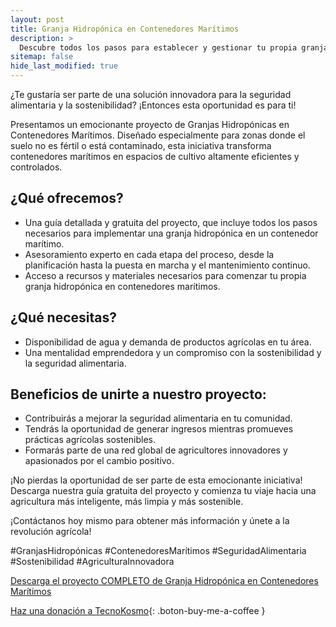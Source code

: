 ```yaml
---
layout: post
title: Granja Hidropónica en Contenedores Marítimos
description: >
  Descubre todos los pasos para establecer y gestionar tu propia granja hidropónica en contenedores marítimos con nuestra guía gratuita.
sitemap: false
hide_last_modified: true
---
```


¿Te gustaría ser parte de una solución innovadora para la seguridad alimentaria y la sostenibilidad? ¡Entonces esta oportunidad es para ti!

Presentamos un emocionante proyecto de Granjas Hidropónicas en Contenedores Marítimos. Diseñado especialmente para zonas donde el suelo no es fértil o está contaminado, esta iniciativa transforma contenedores marítimos en espacios de cultivo altamente eficientes y controlados.

## ¿Qué ofrecemos? ##
- Una guía detallada y gratuita del proyecto, que incluye todos los pasos necesarios para implementar una granja hidropónica en un contenedor marítimo.
- Asesoramiento experto en cada etapa del proceso, desde la planificación hasta la puesta en marcha y el mantenimiento continuo.
- Acceso a recursos y materiales necesarios para comenzar tu propia granja hidropónica en contenedores marítimos.

## ¿Qué necesitas? ##
- Disponibilidad de agua y demanda de productos agrícolas en tu área.
- Una mentalidad emprendedora y un compromiso con la sostenibilidad y la seguridad alimentaria.

## Beneficios de unirte a nuestro proyecto: ##
- Contribuirás a mejorar la seguridad alimentaria en tu comunidad.
- Tendrás la oportunidad de generar ingresos mientras promueves prácticas agrícolas sostenibles.
- Formarás parte de una red global de agricultores innovadores y apasionados por el cambio positivo.

¡No pierdas la oportunidad de ser parte de esta emocionante iniciativa! Descarga nuestra guía gratuita del proyecto y comienza tu viaje hacia una agricultura más inteligente, más limpia y más sostenible.

¡Contáctanos hoy mismo para obtener más información y únete a la revolución agrícola!

#GranjasHidropónicas #ContenedoresMarítimos #SeguridadAlimentaria #Sostenibilidad #AgriculturaInnovadora 

[Descarga el proyecto COMPLETO de Granja Hidropónica en Contenedores Marítimos](https://1drv.ms/f/s!AhVZnyMdAn_hgQCIOan09shjH1Ih?e=x2dkBc)

[Haz una donación a TecnoKosmo](https://www.buymeacoffee.com/nain.taleb){: .boton-buy-me-a-coffee }

<object data="../granjasHidroponicasContenedoresMaritimos.pdf" width="100%" height="600" type='application/pdf'></object>